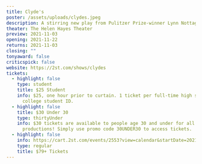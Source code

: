 ```yaml
---
title: Clyde's
poster: /assets/uploads/clydes.jpeg
description: A stirring new play from Pulitzer Prize-winner Lynn Nottage.
theater: The Helen Hayes Theater
preview: 2021-11-03
opening: 2021-11-22
returns: 2021-11-03
closing: ""
tonyaward: false
criticspick: false
website: https://2st.com/shows/clydes
tickets:
  - highlight: false
    type: student
    title: $25 Student
    info: $25, one hour prior to curtain. 1 ticket per full-time high school or
      college student ID.
  - highlight: false
    title: $30 Under 30
    type: thirtyUnder
    info: $30 tickets are available to people age 30 and under for all Second Stage
      productions! Simply use promo code 30UNDER30 to access tickets.
  - highlight: false
    info: https://cart.2st.com/events/2553?view=calendar&startDate=2021-11
    type: regular
    title: $79+ Tickets
---
```

